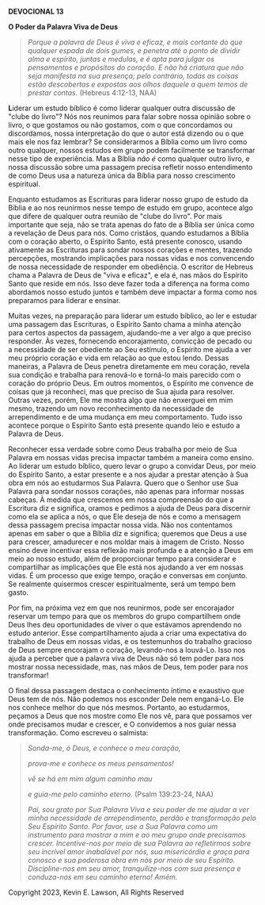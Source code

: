 **DEVOCIONAL 13**

**O Poder da Palavra Viva de Deus**

> *Porque a palavra de Deus é viva e eficaz, e mais cortante do que
> qualquer espada de dois gumes, e penetra até o ponto de dividir alma e
> espírito, juntas e medulas, e é apta para julgar os pensamentos e
> propósitos do coração. E não há criatura que não seja manifesta na sua
> presença; pelo contrário, todas as coisas estão descobertas e expostas
> aos olhos daquele a quem temos de prestar contas.* (Hebreus 4:12-13,
> NAA)

**L**iderar um estudo bíblico é como liderar qualquer outra discussão de
\"clube do livro\"? Nós nos reunimos para falar sobre nossa opinião
sobre o livro, o que gostamos ou não gostamos, com o que concordamos ou
discordamos, nossa interpretação do que o autor está dizendo ou o que
mais ele nos faz lembrar? Se considerarmos a Bíblia como um livro como
outro qualquer, nossos estudos em grupo podem facilmente se transformar
nesse tipo de experiência. Mas a Bíblia *não é* como qualquer outro
livro, e nossa discussão sobre uma passagem precisa refletir nosso
entendimento de como Deus usa a natureza única da Bíblia para nosso
crescimento espiritual.

Enquanto estudamos as Escrituras para liderar nosso grupo de estudo da
Bíblia e ao nos reunirmos nesse tempo de estudo em grupo, acontece algo
que difere de qualquer outra reunião de \"clube do livro\". Por mais
importante que seja, não se trata apenas do fato de a Bíblia ser única
como a revelação de Deus para nós. Como cristãos, quando estudamos a
Bíblia com o coração aberto, o Espírito Santo, está presente conosco,
usando ativamente as Escrituras para sondar nossos corações e mentes,
trazendo percepções, mostrando implicações para nossas vidas e nos
convencendo de nossa necessidade de responder em obediência. O escritor
de Hebreus chama a Palavra de Deus de \"viva e eficaz\", e ela é, nas
mãos do Espírito Santo que reside em nós. Isso deve fazer toda a
diferença na forma como abordamos nosso estudo juntos e também deve
impactar a forma como nos preparamos para liderar e ensinar.

Muitas vezes, na preparação para liderar um estudo bíblico, ao ler e
estudar uma passagem das Escrituras, o Espírito Santo chama a minha
atenção para certos aspectos da passagem, ajudando-me a ver algo a que
preciso responder. Às vezes, fornecendo encorajamento, convicção de
pecado ou a necessidade de ser obediente ao Seu estímulo, o Espírito me
ajuda a ver meu próprio coração e vida em relação ao que estou lendo.
Dessas maneiras, a Palavra de Deus penetra diretamente em meu coração,
revela sua condição e trabalha para renová-lo e torná-lo mais parecido
com o coração do próprio Deus. Em outros momentos, o Espírito me
convence de coisas que já reconheci, mas que preciso de Sua ajuda para
resolver. Outras vezes, porém, Ele me mostra algo que não enxerguei em
mim mesmo, trazendo um novo reconhecimento da necessidade de
arrependimento e de uma mudança em meu comportamento. Tudo isso acontece
porque o Espírito Santo está presente quando leio e estudo a Palavra de
Deus.

Reconhecer essa verdade sobre como Deus trabalha por meio de Sua Palavra
em nossas vidas precisa impactar também a maneira como ensino. Ao
liderar um estudo bíblico, quero levar o grupo a convidar Deus, por meio
do Espírito Santo, a estar presente e a nos ajudar a prestar atenção à
Sua obra em nós ao estudarmos Sua Palavra. Quero que o Senhor use Sua
Palavra para sondar nossos corações, não apenas para informar nossas
cabeças. À medida que crescemos em nossa compreensão do que a Escritura
diz e significa, oramos e pedimos a ajuda de Deus para discernir como
ela se aplica a nós, o que Ele deseja de nós e como a mensagem dessa
passagem precisa impactar nossa vida. Não nos contentamos apenas em
saber o que a Bíblia diz e significa; queremos que Deus a use para
crescer, amadurecer e nos moldar mais à imagem de Cristo. Nosso ensino
deve incentivar essa reflexão mais profunda e a atenção a Deus em meio
ao nosso estudo, além de proporcionar tempo para considerar e
compartilhar as implicações que Ele está nos ajudando a ver em nossas
vidas. É um processo que exige tempo, oração e conversas em conjunto. Se
realmente quisermos crescer espiritualmente, será um tempo bem gasto.

Por fim, na próxima vez em que nos reunirmos, pode ser encorajador
reservar um tempo para que os membros do grupo compartilhem onde Deus
lhes deu oportunidades de viver o que estávamos aprendendo no estudo
anterior. Esse compartilhamento ajuda a criar uma expectativa do
trabalho de Deus em nossas vidas, e os testemunhos do trabalho gracioso
de Deus sempre encorajam o coração, levando-nos a louvá-Lo. Isso nos
ajuda a perceber que a palavra viva de Deus não só tem poder para nos
mostrar nossa necessidade, mas, nas mãos de Deus, tem poder para nos
transformar!

O final dessa passagem destaca o conhecimento íntimo e exaustivo que
Deus tem de nós. Não podemos nos esconder Dele nem enganá-Lo. Ele nos
conhece melhor do que nós mesmos. Portanto, ao estudarmos, peçamos a
Deus que nos mostre como Ele nos vê, para que possamos ver onde
precisamos mudar e crescer, e O convidemos a nos guiar nessa
transformação. Como escreveu o salmista:

> *Sonda-me, ó Deus, e conhece o meu coração,*
>
> *prova-me e conhece os meus pensamentos!*
>
> *vê se há em mim algum caminho mau*
>
> *e guia-me pelo caminho eterno.* (Psalm 139:23-24, NAA)
>
> *Pai, sou grato por Sua Palavra Viva e seu poder de me ajudar a ver
> minha necessidade de arrependimento, perdão e transformação pelo Seu
> Espírito Santo. Por favor, use a Sua Palavra como um instrumento para
> mostrar a mim e ao meu grupo onde precisamos crescer. Incentive-nos
> por meio de sua Palavra ao refletirmos sobre seu incrível amor
> inabalável por nós, sua misericórdia e graça para conosco e sua
> poderosa obra em nós por meio de seu Espírito. Discipline-nos em seu
> amor, tranquilize-nos com sua presença e conduza-nos em seu caminho
> eterno! Amém.*

Copyright 2023, Kevin E. Lawson, All Rights Reserved
